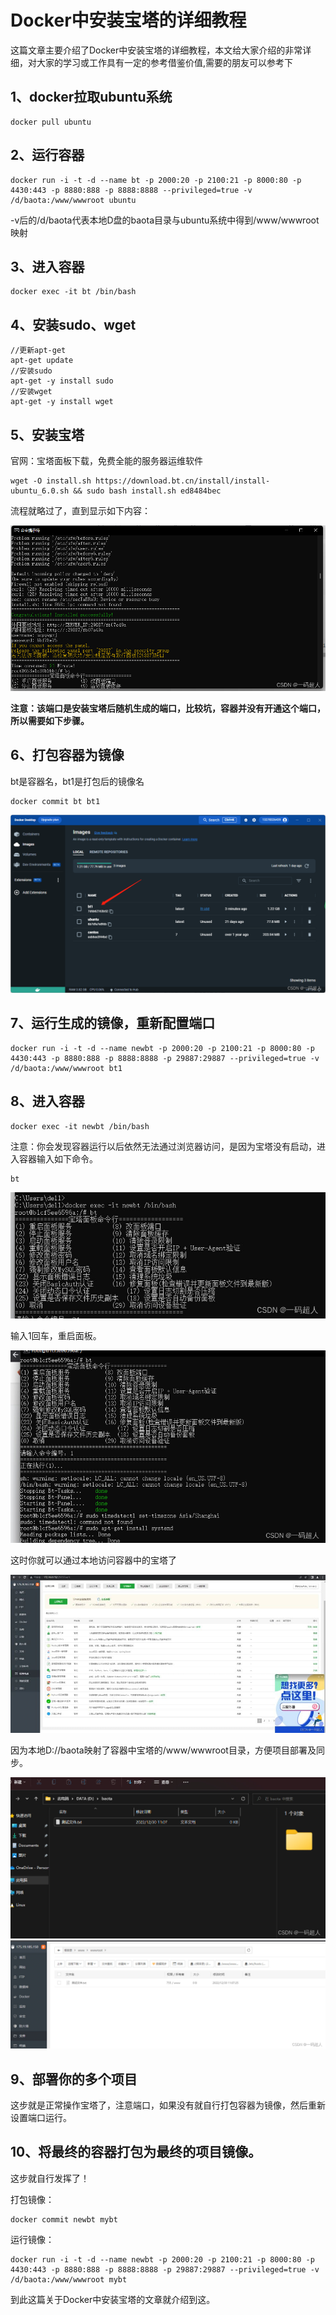 # Docker中安装宝塔的详细教程

这篇文章主要介绍了Docker中安装宝塔的详细教程，本文给大家介绍的非常详细，对大家的学习或工作具有一定的参考借鉴价值,需要的朋友可以参考下

## 1、docker拉取ubuntu系统

```shell
docker pull ubuntu
```

## 2、运行容器

```shell
docker run -i -t -d --name bt -p 2000:20 -p 2100:21 -p 8000:80 -p 4430:443 -p 8880:888 -p 8888:8888 --privileged=true -v /d/baota:/www/wwwroot ubuntu
```

-v后的/d/baota代表本地D盘的baota目录与ubuntu系统中得到/www/wwwroot映射

## 3、进入容器

```shell
docker exec -it bt /bin/bash
```

## 4、安装sudo、wget

```shell
//更新apt-get
apt-get update
//安装sudo
apt-get -y install sudo
//安装wget
apt-get -y install wget
```

## 5、安装宝塔

官网：宝塔面板下载，免费全能的服务器运维软件

```shell
wget -O install.sh https://download.bt.cn/install/install-ubuntu_6.0.sh && sudo bash install.sh ed8484bec
```

流程就略过了，直到显示如下内容：

<img src="./docker安装宝塔.assets/202303130905562.png" alt="img" style="zoom:80%;" />

**注意：该端口是安装宝塔后随机生成的端口，比较坑，容器并没有开通这个端口，所以需要如下步骤。**

## 6、打包容器为镜像

bt是容器名，bt1是打包后的镜像名

```shell
docker commit bt bt1
```

<img src="./docker安装宝塔.assets/202303130905563.png" alt="=" style="zoom: 67%;" />

## 7、运行生成的镜像，重新配置端口

```shell
docker run -i -t -d --name newbt -p 2000:20 -p 2100:21 -p 8000:80 -p 4430:443 -p 8880:888 -p 8888:8888 -p 29887:29887 --privileged=true -v /d/baota:/www/wwwroot bt1
```

## 8、进入容器

```shell
docker exec -it newbt /bin/bash
```

 注意：你会发现容器运行以后依然无法通过浏览器访问，是因为宝塔没有启动，进入容器输入如下命令。

```shell
bt
```

![image-20230925164523361](./docker安装宝塔.assets/image-20230925164523361.png)

输入1回车，重启面板。

<img src="./docker安装宝塔.assets/image-20230925164504860.png" alt="image-20230925164504860" style="zoom:80%;" />

 这时你就可以通过本地访问容器中的宝塔了

<img src="./docker安装宝塔.assets/image-20230925164442462.png" alt="image-20230925164442462" style="zoom:80%;" />

 因为本地D://baota映射了容器中宝塔的/www/wwwroot目录，方便项目部署及同步。

<img src="./docker安装宝塔.assets/image-20230925164402755.png" alt="image-20230925164402755" style="zoom:80%;" />

<img src="./docker安装宝塔.assets/image-20230925164355467.png" alt="image-20230925164355467" style="zoom: 67%;" />

##  9、部署你的多个项目

这步就是正常操作宝塔了，注意端口，如果没有就自行打包容器为镜像，然后重新设置端口运行。

## 10、将最终的容器打包为最终的项目镜像。

这步就自行发挥了！

打包镜像：

```shell
docker commit newbt mybt
```

运行镜像：

```shell
docker run -i -t -d --name newbt -p 2000:20 -p 2100:21 -p 8000:80 -p 4430:443 -p 8880:888 -p 8888:8888 -p 29887:29887 --privileged=true -v /d/baota:/www/wwwroot mybt
```

到此这篇关于Docker中安装宝塔的文章就介绍到这。